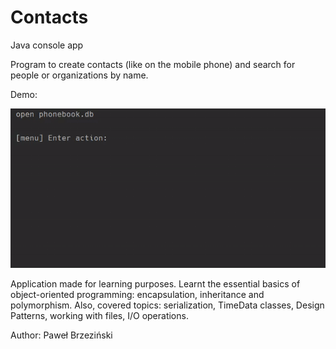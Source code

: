 # Contacts
Java console app

Program to create contacts (like on the mobile phone) and search for people or organizations by name.

Demo:

![Demo](demo/demo.gif)



Application made for learning purposes. Learnt the essential basics of object-oriented programming: encapsulation,
inheritance and polymorphism. Also, covered topics: serialization, TimeData classes, Design Patterns, working with files, I/O operations.

Author: Paweł Brzeziński
